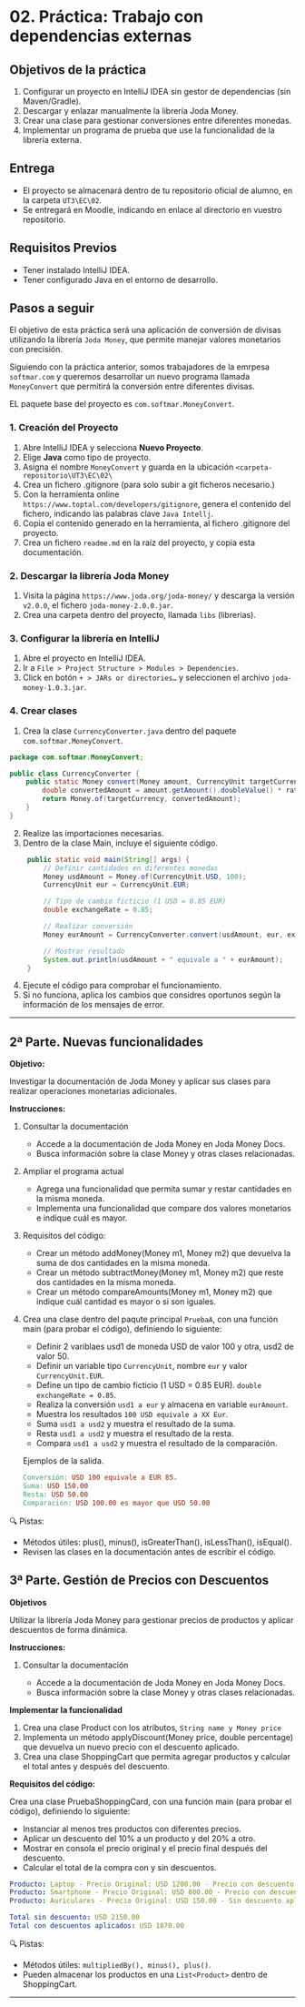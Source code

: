 # 02. Práctica: Trabajo con dependencias externas

## Objetivos de la práctica

1. Configurar un proyecto en IntelliJ IDEA sin gestor de dependencias (sin Maven/Gradle).
2. Descargar y enlazar manualmente la librería Joda Money.
3. Crear una clase para gestionar conversiones entre diferentes monedas.
4. Implementar un programa de prueba que use la funcionalidad de la librería externa.

## Entrega

- El proyecto se almacenará dentro de tu repositorio oficial de alumno, en la carpeta `UT3\EC\02`.
- Se entregará en Moodle, indicando en enlace al directorio en vuestro repositorio.


## **Requisitos Previos**

- Tener instalado IntelliJ IDEA.
- Tener configurado Java en el entorno de desarrollo.


## **Pasos a seguir**

El objetivo de esta práctica será una aplicación de conversión de divisas utilizando la librería `Joda Money`, que permite manejar valores monetarios con precisión.

Siguiendo con la práctica anterior, somos trabajadores de la emrpesa `softmar.com` y queremos desarrollar un nuevo programa llamada `MoneyConvert` que permitirá la conversión entre diferentes divisas.

EL paquete base del proyecto es `com.softmar.MoneyConvert`.

### **1. Creación del Proyecto**

1. Abre IntelliJ IDEA y selecciona **Nuevo Proyecto**.
2. Elige **Java** como tipo de proyecto.
3. Asigna el nombre `MoneyConvert` y guarda en la ubicación `<carpeta-repositorio\UT3\EC\02\`
4. Crea un fichero .gitignore (para solo subir a git ficheros necesario.)
5. Con la herramienta online `https://www.toptal.com/developers/gitignore`, genera el contenido del fichero, indicando las palabras clave `Java Intellj`.
6. Copia el contenido generado en la herramienta, al fichero .gitignore del proyecto.
7. Crea un fichero `readme.md` en la raíz del proyecto, y copia esta documentación.


### **2. Descargar la librería Joda Money**

1. Visita la página `https://www.joda.org/joda-money/` y descarga la versión `v2.0.0`, el fichero `joda-money-2.0.0.jar`.
2. Crea una carpeta dentro del proyecto, llamada `libs` (librerias).

### **3. Configurar la librería en IntelliJ**

1. Abre el proyecto en IntelliJ IDEA.
2. Ir a `File > Project Structure > Modules > Dependencies`.
3. Click en botón `+ > JARs or directories…` y seleccionen el archivo `joda-money-1.0.3.jar`.


### **4. Crear clases**

1. Crea la clase `CurrencyConverter.java` dentro del paquete `com.softmar.MoneyConvert`.
   
```java
package com.softmar.MoneyConvert;

public class CurrencyConverter {
    public static Money convert(Money amount, CurrencyUnit targetCurrency, double rate) {
        double convertedAmount = amount.getAmount().doubleValue() * rate;
        return Money.of(targetCurrency, convertedAmount);
    }
}
```
2. Realize las importaciones necesarias.
3. Dentro de la clase Main, incluye el siguiente código.
   ```java
    public static void main(String[] args) {
        // Definir cantidades en diferentes monedas
        Money usdAmount = Money.of(CurrencyUnit.USD, 100);
        CurrencyUnit eur = CurrencyUnit.EUR;

        // Tipo de cambio ficticio (1 USD = 0.85 EUR)
        double exchangeRate = 0.85;

        // Realizar conversión
        Money eurAmount = CurrencyConverter.convert(usdAmount, eur, exchangeRate);

        // Mostrar resultado
        System.out.println(usdAmount + " equivale a " + eurAmount);
    }
   ``` 
4. Ejecute el código para comprobar el funcionamiento.
5. Si no funciona, aplica los cambios que considres oportunos según la información de los mensajes de error.

---


## 2ª Parte. Nuevas funcionalidades

**Objetivo:**

Investigar la documentación de Joda Money y aplicar sus clases para realizar operaciones monetarias adicionales.

**Instrucciones:**

1. Consultar la documentación

   - Accede a la documentación de Joda Money en Joda Money Docs.
   - Busca información sobre la clase Money y otras clases relacionadas.

2. Ampliar el programa actual

   - Agrega una funcionalidad que permita sumar y restar cantidades en la misma moneda.
   - Implementa una funcionalidad que compare dos valores monetarios e indique cuál es mayor.

3. Requisitos del código:

   - Crear un método addMoney(Money m1, Money m2) que devuelva la suma de dos cantidades en la misma moneda.
   - Crear un método subtractMoney(Money m1, Money m2) que reste dos cantidades en la misma moneda.
   - Crear un método compareAmounts(Money m1, Money m2) que indique cuál cantidad es mayor o si son iguales.
  
4. Crea una clase dentro del paqute principal `PruebaA`, con una función main (para probar el código), definiendo lo siguiente:
   
   - Definir 2 variblaes usd1 de moneda USD de valor 100 y otra, usd2 de valor 50.
   - Definir un variable tipo `CurrencyUnit`, nombre `eur` y valor `CurrencyUnit.EUR`.
   - Define un tipo de cambio ficticio (1 USD = 0.85 EUR). `double exchangeRate = 0.85`.
   - Realiza la conversión `usd1 a eur` y almacena en variable `eurAmount`.
   - Muestra los resultados `100 USD equivale a XX Eur`.
   - Suma `usd1 a usd2` y muestra el resultado de la suma.
   - Resta `usd1 a usd2` y muestra el resultado de la resta. 
   - Compara `usd1 a usd2` y muestra el resultado de la comparación.
  
    Ejemplos de la salida.
    ```makefile
    Conversión: USD 100 equivale a EUR 85.
    Suma: USD 150.00  
    Resta: USD 50.00  
    Comparación: USD 100.00 es mayor que USD 50.00  
    ```

🔍 Pistas:

   - Métodos útiles: plus(), minus(), isGreaterThan(), isLessThan(), isEqual().
   - Revisen las clases en la documentación antes de escribir el código.


## 3ª Parte. Gestión de Precios con Descuentos

**Objetivos**

Utilizar la librería Joda Money para gestionar precios de productos y aplicar descuentos de forma dinámica.

**Instrucciones:**

1. Consultar la documentación

   - Accede a la documentación de Joda Money en Joda Money Docs.
   - Busca información sobre la clase Money y otras clases relacionadas.

**Implementar la funcionalidad**

1. Crea una clase Product con los atributos, `String name y Money price`
2. Implementa un método applyDiscount(Money price, double percentage) que devuelva un nuevo precio con el descuento aplicado.
3. Crea una clase ShoppingCart que permita agregar productos y calcular el total antes y después del descuento.

**Requisitos del código:**

Crea una clase PruebaShoppingCard, con una función main (para probar el código), definiendo lo siguiente:

- Instanciar al menos tres productos con diferentes precios.
- Aplicar un descuento del 10% a un producto y del 20% a otro.
- Mostrar en consola el precio original y el precio final después del descuento.
- Calcular el total de la compra con y sin descuentos.

```yaml
Producto: Laptop - Precio Original: USD 1200.00 - Precio con descuento (10%): USD 1080.00  
Producto: Smartphone - Precio Original: USD 800.00 - Precio con descuento (20%): USD 640.00  
Producto: Auriculares - Precio Original: USD 150.00 - Sin descuento aplicado.  

Total sin descuento: USD 2150.00  
Total con descuentos aplicados: USD 1870.00  
```

🔍 Pistas:

  - Métodos útiles: `multipliedBy(), minus(), plus()`.
  - Pueden almacenar los productos en una `List<Product>` dentro de ShoppingCart.


---